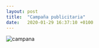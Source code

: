 ```yaml
---
layout: post
title:  "Campaña publicitaria"
date:   2020-01-29 16:37:10 +0100
---
```


![campana](/campana/assets/Espagnol.jpg)